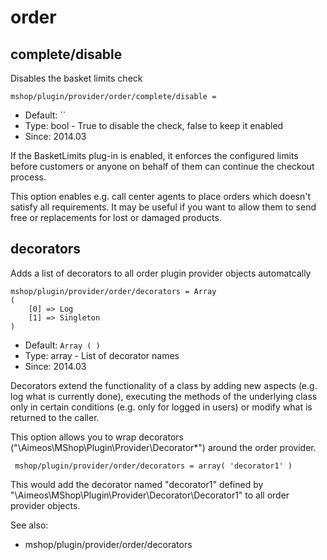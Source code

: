 
# order
## complete/disable

Disables the basket limits check

```
mshop/plugin/provider/order/complete/disable = 
```

* Default: ``
* Type: bool - True to disable the check, false to keep it enabled
* Since: 2014.03

If the BasketLimits plug-in is enabled, it enforces the configured
limits before customers or anyone on behalf of them can continue the
checkout process.

This option enables e.g. call center agents to place orders which
doesn't satisfy all requirements. It may be useful if you want to
allow them to send free or replacements for lost or damaged products.


## decorators

Adds a list of decorators to all order plugin provider objects automatcally

```
mshop/plugin/provider/order/decorators = Array
(
    [0] => Log
    [1] => Singleton
)
```

* Default: `Array
(
)
`
* Type: array - List of decorator names
* Since: 2014.03

Decorators extend the functionality of a class by adding new aspects
(e.g. log what is currently done), executing the methods of the underlying
class only in certain conditions (e.g. only for logged in users) or
modify what is returned to the caller.

This option allows you to wrap decorators
("\Aimeos\MShop\Plugin\Provider\Decorator\*") around the order provider.

```
 mshop/plugin/provider/order/decorators = array( 'decorator1' )
```

This would add the decorator named "decorator1" defined by
"\Aimeos\MShop\Plugin\Provider\Decorator\Decorator1" to all order provider
objects.

See also:

* mshop/plugin/provider/order/decorators